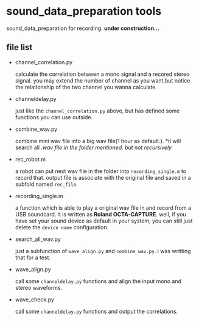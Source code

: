 # sound_data_preparation tools
sound_data_preparation for recording.
**under construction...**
## file list
- channel_correlation.py

  calculate the correlation between a mono signal and a recored stereo signal. you may extend the number of channel as you want,but notice the relationship of the two channel you wanna calculate.
- channeldelay.py
  
  just like the `channel_correlation.py` above, but has defined some functions you can use outside.
- combine_wav.py
  
  combine mini wav file into a big wav file(1 hour as default.).
  *it will search all *.wav file in the folder mentioned. but not recursively*
- rec_robot.m
  
  a robot can put next wav file in the folder into `recording_single.m` to record that. output file is associate with the original file and saved in a subfold named `rec_file`. 
- recording_single.m

  a function which is able to play a original wav file in and record from a USB soundcard. it is written as **Roland OCTA-CAPTURE**. well, if you have set your sound device as default in your system, you can still just delete the `device name` configuration.
- search_all_wav.py
  
  just a subfunction of `wave_align.py` and `combine_wav.py`. i was writting that for a test.
- wave_align.py

  call some `channeldelay.py` functions and align the input mono and stereo waveforms.
- wave_check.py

  call some `channeldelay.py` functions and output the correlations.
